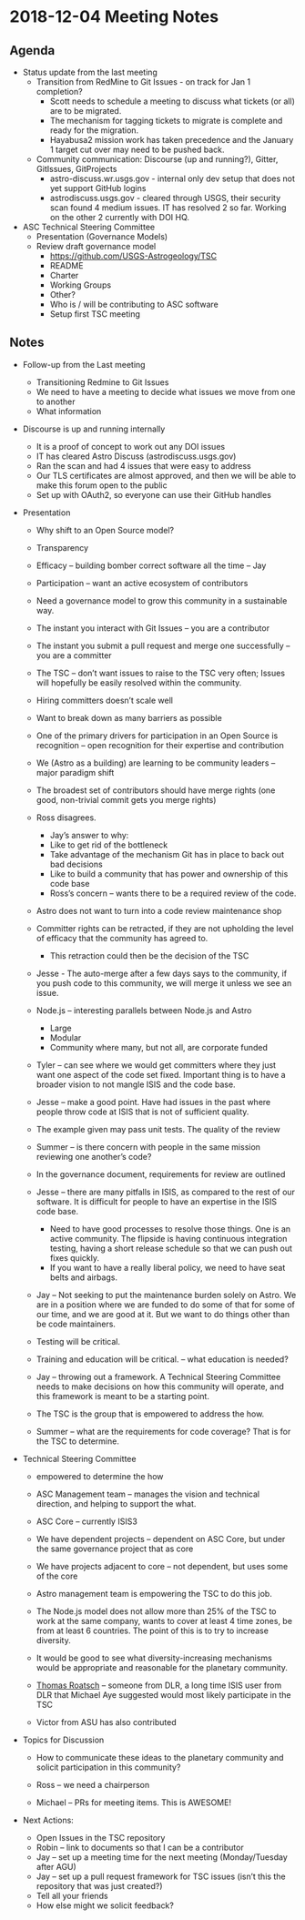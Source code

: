 # 2018-12-04 Meeting Notes

## Agenda
* Status update from the last meeting
  - Transition from RedMine to Git Issues - on track for Jan 1 completion?
    - Scott needs to schedule a meeting to discuss what tickets (or all) are to be migrated.  
    - The mechanism for tagging tickets to migrate is complete and ready for the migration.
    - Hayabusa2 mission work has taken precedence and the January 1 target cut over may need to be pushed back.
  - Community communication: Discourse (up and running?), Gitter, GitIssues, GitProjects
    - astro-discuss.wr.usgs.gov - internal only dev setup that does not yet support GitHub logins
    - astrodiscuss.usgs.gov - cleared through USGS, their security scan found 4 medium issues. IT has resolved 2 so far. Working on the other 2 currently with DOI HQ.
* ASC Technical Steering Committee
  - Presentation (Governance Models)
  - Review draft governance model
    - https://github.com/USGS-Astrogeology/TSC
    - README
    - Charter
    - Working Groups
    - Other?
    - Who is / will be contributing to ASC software
    - Setup first TSC meeting

## Notes

- Follow-up from the Last meeting
    - Transitioning Redmine to Git Issues
    - We need to have a meeting to decide what issues we move from one to another
    - What information

- Discourse is up and running internally
    - It is a proof of concept to work out any DOI issues
    - IT has cleared Astro Discuss (astrodiscuss.usgs.gov)
    - Ran the scan and had 4 issues that were easy to address
    - Our TLS certificates are almost approved, and then we will be able to make this forum open to the public
    - Set up with OAuth2, so everyone can use their GitHub handles


- Presentation
    - Why shift to an Open Source model?
    - Transparency
    - Efficacy – building bomber correct software all the time – Jay
    - Participation – want an active ecosystem of contributors
    - Need a governance model to grow this community in a sustainable way.

    - The instant you interact with Git Issues – you are a contributor
    - The instant you submit a pull request and merge one successfully – you are a committer
    - The TSC – don’t want issues to raise to the TSC very often; Issues will hopefully be easily resolved within the community.

    - Hiring committers doesn’t scale well

    - Want to break down as many barriers as possible

    - One of the primary drivers for participation in an Open Source is recognition – open recognition for their expertise and contribution

    - We (Astro as a building) are learning to be community leaders – major paradigm shift

    - The broadest set of contributors should have merge rights (one good, non-trivial commit gets you merge rights)
    - Ross disagrees.
      - Jay’s answer to why:
      - Like to get rid of the bottleneck
      - Take advantage of the mechanism Git has in place to back out bad decisions
      - Like to build a community that has power and ownership of this code base
      - Ross’s concern – wants there to be a required review of the code.

    - Astro does not want to turn into a code review maintenance shop

    - Committer rights can be retracted, if they are not upholding the level of efficacy that the community has agreed to.
        - This retraction could then be the decision of the TSC

    - Jesse - The auto-merge after a few days says to the community, if you push code to this community, we will merge it unless we see an issue.

    - Node.js – interesting parallels between Node.js and Astro
      - Large
      - Modular
      - Community where many, but not all, are corporate funded

    - Tyler – can see where we would get committers where they just want one aspect of the code set fixed.  Important thing is to have a broader vision to not mangle ISIS and the code base.
    - Jesse – make a good point. Have had issues in the past where people throw code at ISIS that is not of sufficient quality.
    - The example given may pass unit tests. The quality of the review
    - Summer – is there concern with people in the same mission reviewing one another’s code?

    - In the governance document, requirements for review are outlined

    - Jesse – there are many pitfalls in ISIS, as compared to the rest of our software. It is difficult for people to have an expertise in the ISIS code base.
        - Need to have good processes to resolve those things.  One is an active community.  The flipside is having continuous integration testing, having a short release schedule so that we can push out fixes quickly.
        - If you want to have a really liberal policy, we need to have seat belts and airbags.

    - Jay – Not seeking to put the maintenance burden solely on Astro.  We are in a position where we are funded to do some of that for some of our time, and we are good at it.  But we want to do things other than be code maintainers.

    - Testing will be critical.
    - Training and education will be critical. – what education is needed?
    - Jay – throwing out a framework.  A Technical Steering Committee needs to make decisions on how this community will operate, and this framework is meant to be a starting point.
    - The TSC is the group that is empowered to address the how.

    - Summer – what are the requirements for code coverage?  That is for the TSC to determine.

- Technical Steering Committee
    - empowered to determine the how
    - ASC Management team – manages the vision and technical direction, and helping to support the what.  
    - ASC Core – currently ISIS3
    - We have dependent projects – dependent on ASC Core, but under the same governance project that as core
    - We have projects adjacent to core – not dependent, but uses some of the core

    - Astro management team is empowering the TSC to do this job.

    - The Node.js model does not allow more than 25% of the TSC to work at the same company, wants to cover at least 4 time zones, be from at least 6 countries. The point of this is to try to increase diversity.
    - It would be good to see what diversity-increasing mechanisms would be appropriate and reasonable for the planetary community.

    - [Thomas Roatsch](https://www.dlr.de/pf/en/desktopdefault.aspx/tabid-156/220_read-4833/sortby-lastname/) – someone from DLR, a long time ISIS user from DLR that Michael Aye suggested would most likely participate in the TSC 
    - Victor from ASU has also contributed

- Topics for Discussion
    - How to communicate these ideas to the planetary community and solicit participation in this community?

    - Ross – we need a chairperson
    - Michael – PRs for meeting items.  This is AWESOME!

- Next Actions:
    - Open Issues in the TSC repository
    - Robin – link to documents so that I can be a contributor
    - Jay – set up a meeting time for the next meeting (Monday/Tuesday after AGU)
    - Jay – set up a pull request framework for TSC issues (isn’t this the repository that was just created?)
    - Tell all your friends
    - How else might we solicit feedback?

